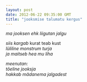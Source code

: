 ```yaml
---
layout: post
date: 2012-06-22 09:35:00 GMT
title: "jooksmise talumatu kergus"
---
```

<p><em>ma jooksen ehk liigutan jalgu<br /></em></p>&#13;
<p><em>siis kargab </em>kurat teab kust<br /><em>lüliline monstrum turja </em><br /><em>ja maitseb hea mu liha</em></p>&#13;
<p><em>meenutan:</em><br /><em>tõeline jooksja </em><br /><em>hakkab mädanema jalgadest</em></p> 